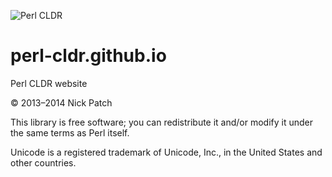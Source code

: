 ![Perl CLDR](https://www.gravatar.com/avatar/656f15a25eff4437f5a82e7c929f41dd?s=96)

# perl-cldr.github.io

Perl CLDR website

© 2013–2014 Nick Patch

This library is free software; you can redistribute it and/or modify it under
the same terms as Perl itself.

Unicode is a registered trademark of Unicode, Inc., in the United States and
other countries.
